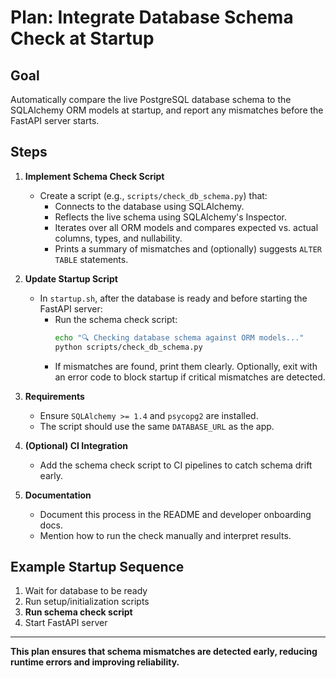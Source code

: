 # Plan: Integrate Database Schema Check at Startup

## Goal
Automatically compare the live PostgreSQL database schema to the SQLAlchemy ORM models at startup, and report any mismatches before the FastAPI server starts.

## Steps

1. **Implement Schema Check Script**
   - Create a script (e.g., `scripts/check_db_schema.py`) that:
     - Connects to the database using SQLAlchemy.
     - Reflects the live schema using SQLAlchemy's Inspector.
     - Iterates over all ORM models and compares expected vs. actual columns, types, and nullability.
     - Prints a summary of mismatches and (optionally) suggests `ALTER TABLE` statements.

2. **Update Startup Script**
   - In `startup.sh`, after the database is ready and before starting the FastAPI server:
     - Run the schema check script:
       ```bash
       echo "🔍 Checking database schema against ORM models..."
       python scripts/check_db_schema.py
       ```
     - If mismatches are found, print them clearly. Optionally, exit with an error code to block startup if critical mismatches are detected.

3. **Requirements**
   - Ensure `SQLAlchemy >= 1.4` and `psycopg2` are installed.
   - The script should use the same `DATABASE_URL` as the app.

4. **(Optional) CI Integration**
   - Add the schema check script to CI pipelines to catch schema drift early.

5. **Documentation**
   - Document this process in the README and developer onboarding docs.
   - Mention how to run the check manually and interpret results.

## Example Startup Sequence
1. Wait for database to be ready
2. Run setup/initialization scripts
3. **Run schema check script**
4. Start FastAPI server

---

**This plan ensures that schema mismatches are detected early, reducing runtime errors and improving reliability.**
